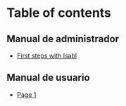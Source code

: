 # Table of contents

## Manual de administrador

* [First steps with Isabl](README.md)

## Manual de usuario

* [Page 1](manual-de-usuario/page-1.md)
